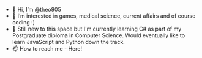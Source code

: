 - 👋 Hi, I’m @theo905
- 👀 I’m interested in games, medical science, current affairs and of course coding :)
- 🌱 Still new to this space but I'm currently learning C# as part of my Postgraduate diploma in Computer Science. Would eventually like to learn JavaScript and Python down the track.
- 📫 How to reach me - Here!

<!---
theo905/theo905 is a ✨ special ✨ repository because its `README.md` (this file) appears on your GitHub profile.
You can click the Preview link to take a look at your changes.
--->
